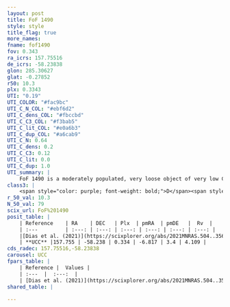 ```yaml
---
layout: post
title: FoF 1490
style: style
title_flag: true
more_names: 
fname: fof1490
fov: 0.343
ra_icrs: 157.75516
de_icrs: -58.23838
glon: 285.30627
glat: -0.27852
r50: 10.3
plx: 0.3343
UTI: "0.19"
UTI_COLOR: "#fac9bc"
UTI_C_N_COL: "#ebf6d2"
UTI_C_dens_COL: "#fbccbd"
UTI_C_C3_COL: "#f3bab5"
UTI_C_lit_COL: "#e0a6b3"
UTI_C_dup_COL: "#a6cab9"
UTI_C_N: 0.64
UTI_C_dens: 0.2
UTI_C_C3: 0.12
UTI_C_lit: 0.0
UTI_C_dup: 1.0
UTI_summary: |
    FoF 1490 is a moderately populated, very loose object of very low C3 quality. It is rarely studied in the literature.
class3: |
    <span style="color: purple; font-weight: bold;">D</span><span style="color: red; font-weight: bold;">C</span>
r_50_val: 10.3
N_50_val: 79
scix_url: FoF%201490
posit_table: |
    | Reference    | RA    | DEC   | Plx  | pmRA  | pmDE   |  Rv  |
    | :---         | :---: | :---: | :---: | :---: | :---: | :---: |
    |[Dias et al. (2021)](https://scixplorer.org/abs/2021MNRAS.504..356D) | 157.71 | -58.263 | 0.319 | -6.807 | 3.401 | 0.334 |
    | **UCC** |157.755 | -58.238 | 0.334 | -6.817 | 3.4 | 4.109 | 
cds_radec: 157.75516,-58.23838
carousel: UCC
fpars_table: |
    | Reference |  Values |
    | :---  |  :---:  |
    | [Dias et al. (2021)](https://scixplorer.org/abs/2021MNRAS.504..356D) | `Av=1.05, Dist=2449, logage=7.241, [Fe/H]=0.061` |
shared_table: |
    
---
```


